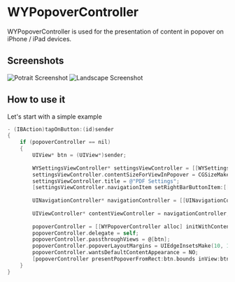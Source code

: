 WYPopoverController
===================

WYPopoverController is used for the presentation of content in popover on iPhone / iPad devices.

Screenshots
---

![Potrait Screenshot](https://raw.github.com/nicolaschengdev/WYPopoverController/master/README/wypopover_portrait_screenshot.png)
![Landscape Screenshot](https://raw.github.com/nicolaschengdev/WYPopoverController/master/README/wypopover_landscape_screenshot.png)

How to use it
---  

Let's start with a simple example

```objective-c
- (IBAction)tapOnButton:(id)sender
{
    if (popoverController == nil)
    {
        UIView* btn = (UIView*)sender;
        
        WYSettingsViewController* settingsViewController = [[WYSettingsViewController alloc] init];
        settingsViewController.contentSizeForViewInPopover = CGSizeMake(280, 140);
        settingsViewController.title = @"PDF Settings";
        [settingsViewController.navigationItem setRightBarButtonItem:[[UIBarButtonItem alloc] initWithBarButtonSystemItem:UIBarButtonSystemItemDone target:self action:@selector(done:)]];
        
        UINavigationController* navigationController = [[UINavigationController alloc] initWithRootViewController:settingsViewController];
        
        UIViewController* contentViewController = navigationController;
        
        popoverController = [[WYPopoverController alloc] initWithContentViewController:contentViewController];
        popoverController.delegate = self;
        popoverController.passthroughViews = @[btn];
        popoverController.popoverLayoutMargins = UIEdgeInsetsMake(10, 10, 10, 10);
        popoverController.wantsDefaultContentAppearance = NO;
        [popoverController presentPopoverFromRect:btn.bounds inView:btn permittedArrowDirections:WYPopoverArrowDirectionAny animated:YES];
    }
}
```